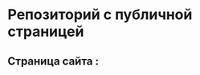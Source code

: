 # Репозиторий с публичной страницей
## Страница сайта :
<!-- Здесь будет ссылка на публичную страницу -->